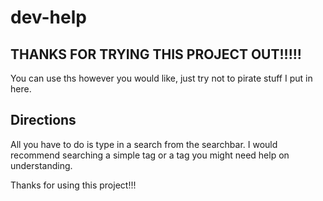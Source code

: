 # dev-help
THANKS FOR TRYING THIS PROJECT OUT!!!!!
---------------------------------------------------
You can use ths however you would like, just try not to pirate stuff I put in here. 

Directions
------------
All you have to do is type in a search from the searchbar. I would recommend searching a simple tag or a tag you might need help on understanding. 

Thanks for using this project!!!
